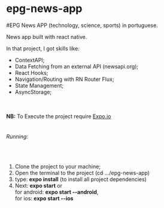 # epg-news-app

#EPG News APP (technology, science, sports) in portuguese.

News app built with react native.

In that project, I got skills like:

<ul>
<li> ContextAPI; </li>
<li> Data Fetching from an external API (newsapi.org); </li>
<li> React Hooks; </li>
<li> Navigation/Routing with RN Router Flux; </li>
<li> State Management; </li>
<li> AsyncStorage; </li>
</ul>
<br>
<br>
<b>NB:</b> To Execute the project require <a href="https://docs.expo.io/versions/latest/">Expo.io</a>
<br>
<br>
<h6>Running: </h6>
<br>
<ol>
  <li> Clone the project to your machine; </li>
  <li> Open the terminal to the project (cd .../epg-news-app)</li>
  <li> type: <b>expo install</b> (to install all project dependencies)</li>
  <li> Next: <b>expo start</b> or 
    <br> for android: <b>expo start --android</b>,
    <br> for ios: <b>expo start --ios</b> 
  </li>
</ol>
